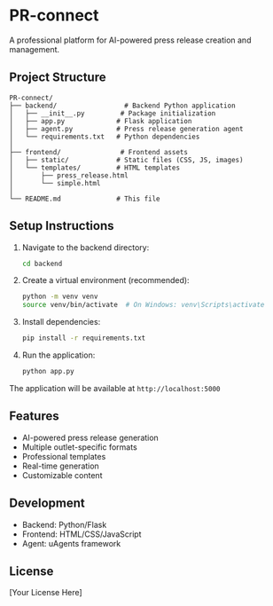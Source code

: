 # PR-connect

A professional platform for AI-powered press release creation and management.

## Project Structure

```
PR-connect/
├── backend/                 # Backend Python application
│   ├── __init__.py         # Package initialization
│   ├── app.py             # Flask application
│   ├── agent.py           # Press release generation agent
│   └── requirements.txt   # Python dependencies
│
├── frontend/               # Frontend assets
│   ├── static/            # Static files (CSS, JS, images)
│   └── templates/         # HTML templates
│       ├── press_release.html
│       └── simple.html
│
└── README.md              # This file
```

## Setup Instructions

1. Navigate to the backend directory:
   ```bash
   cd backend
   ```

2. Create a virtual environment (recommended):
   ```bash
   python -m venv venv
   source venv/bin/activate  # On Windows: venv\Scripts\activate
   ```

3. Install dependencies:
   ```bash
   pip install -r requirements.txt
   ```

4. Run the application:
   ```bash
   python app.py
   ```

The application will be available at `http://localhost:5000`

## Features

- AI-powered press release generation
- Multiple outlet-specific formats
- Professional templates
- Real-time generation
- Customizable content

## Development

- Backend: Python/Flask
- Frontend: HTML/CSS/JavaScript
- Agent: uAgents framework

## License

[Your License Here]
